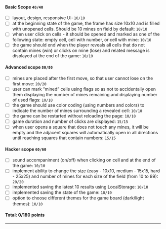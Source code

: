 #### Basic Scope `40/40`
- [ ] layout, design, responsive UI: `10/10`
- [ ] at the beginning state of the game, the frame has size 10x10 and is filled with unopened cells. Should be 10 mines on field by default: `10/10`
- [ ] when user click on cells - it should be opened and marked as one of the following state: empty cell, cell with number, or cell with mine: `10/10`
- [ ] the game should end when the player reveals all cells that do not contain mines (win) or clicks on mine (lose) and related message is displayed at the end of the game: `10/10`

#### Advanced scope `80/80`
- [ ] mines are placed after the first move, so that user cannot lose on the first move: `20/20`
- [ ] user can mark “mined” cells using flags so as not to accidentally open them displaying the number of mines remaining and displaying number of used flags: `10/10`
- [ ] the game should use color coding (using numbers and colors) to indicate the number of mines surrounding a revealed cell: `10/10`
- [ ] the game can be restarted without reloading the page: `10/10`
- [ ] game duration and number of clicks are displayed: `15/15`
- [ ] when user opens a square that does not touch any mines, it will be empty and the adjacent squares will automatically open in all directions until reaching squares that contain numbers: `15/15`

#### Hacker scope `60/60`
- [ ] sound accompaniment (on/off) when clicking on cell and at the end of the game: `10/10`
- [ ] implement ability to change the size (easy - 10x10, medium - 15x15, hard - 25x25) and number of mines for each size of the field (from 10 to 99): `20/20`
- [ ] implemented saving the latest 10 results using LocalStorage: `10/10`
- [ ] implemented saving the state of the game: `10/10`
- [ ] option to choose different themes for the game board (dark/light themes): `10/10`

#### Total: 0/180 points

---
